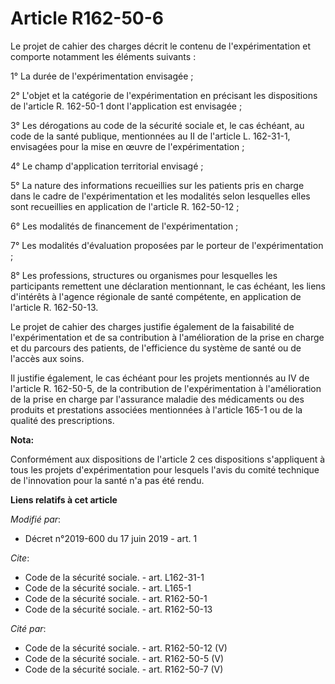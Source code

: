# Article R162-50-6

Le projet de cahier des charges décrit le contenu de l'expérimentation et comporte notamment les éléments suivants :

1° La durée de l'expérimentation envisagée ;

2° L'objet et la catégorie de l'expérimentation en précisant les dispositions de l'article R. 162-50-1 dont l'application est
envisagée ;

3° Les dérogations au code de la sécurité sociale et, le cas échéant, au code de la santé publique, mentionnées au II de
l'article L. 162-31-1, envisagées pour la mise en œuvre de l'expérimentation ;

4° Le champ d'application territorial envisagé ;

5° La nature des informations recueillies sur les patients pris en charge dans le cadre de l'expérimentation et les modalités
selon lesquelles elles sont recueillies en application de l'article R. 162-50-12 ;

6° Les modalités de financement de l'expérimentation ;

7° Les modalités d'évaluation proposées par le porteur de l'expérimentation ;

8° Les professions, structures ou organismes pour lesquelles les participants remettent une déclaration mentionnant, le cas
échéant, les liens d'intérêts à l'agence régionale de santé compétente, en application de l'article R. 162-50-13.

Le projet de cahier des charges justifie également de la faisabilité de l'expérimentation et de sa contribution à
l'amélioration de la prise en charge et du parcours des patients, de l'efficience du système de santé ou de l'accès aux
soins.

Il justifie également, le cas échéant pour les projets mentionnés au IV de l'article R. 162-50-5, de la contribution de
l'expérimentation à l'amélioration de la prise en charge par l'assurance maladie des médicaments ou des produits et
prestations associées mentionnées à l'article 165-1 ou de la qualité des prescriptions.

**Nota:**

Conformément aux dispositions de l'article 2 ces dispositions s'appliquent à tous les projets d'expérimentation pour lesquels
l'avis du comité technique de l'innovation pour la santé n'a pas été rendu.

**Liens relatifs à cet article**

_Modifié par_:

  - Décret n°2019-600 du 17 juin 2019 - art. 1

_Cite_:

  - Code de la sécurité sociale. - art. L162-31-1
  - Code de la sécurité sociale. - art. L165-1
  - Code de la sécurité sociale. - art. R162-50-1
  - Code de la sécurité sociale. - art. R162-50-13

_Cité par_:

  - Code de la sécurité sociale. - art. R162-50-12 (V)
  - Code de la sécurité sociale. - art. R162-50-5 (V)
  - Code de la sécurité sociale. - art. R162-50-7 (V)
